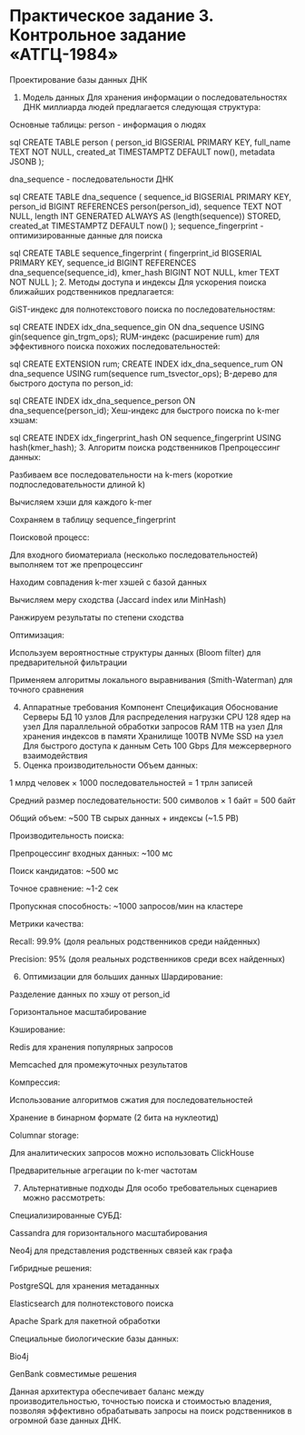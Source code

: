 # Практическое задание 3. Контрольное задание «АТГЦ-1984»
Проектирование базы данных ДНК

1. Модель данных
Для хранения информации о последовательностях ДНК миллиарда людей предлагается следующая структура:

Основные таблицы:
person - информация о людях
 
sql
CREATE TABLE person (
  person_id BIGSERIAL PRIMARY KEY,
  full_name TEXT NOT NULL,
  created_at TIMESTAMPTZ DEFAULT now(),
  metadata JSONB
);

dna_sequence - последовательности ДНК


sql
CREATE TABLE dna_sequence (
  sequence_id BIGSERIAL PRIMARY KEY,
  person_id BIGINT REFERENCES person(person_id),
  sequence TEXT NOT NULL,
  length INT GENERATED ALWAYS AS (length(sequence)) STORED,
  created_at TIMESTAMPTZ DEFAULT now()
);
sequence_fingerprint - оптимизированные данные для поиска

sql
CREATE TABLE sequence_fingerprint (
  fingerprint_id BIGSERIAL PRIMARY KEY,
  sequence_id BIGINT REFERENCES dna_sequence(sequence_id),
  kmer_hash BIGINT NOT NULL,
  kmer TEXT NOT NULL
);
2. Методы доступа и индексы
Для ускорения поиска ближайших родственников предлагается:

GiST-индекс для полнотекстового поиска по последовательностям:

sql
CREATE INDEX idx_dna_sequence_gin ON dna_sequence USING gin(sequence gin_trgm_ops);
RUM-индекс (расширение rum) для эффективного поиска похожих последовательностей:

sql
CREATE EXTENSION rum;
CREATE INDEX idx_dna_sequence_rum ON dna_sequence USING rum(sequence rum_tsvector_ops);
B-дерево для быстрого доступа по person_id:

sql
CREATE INDEX idx_dna_sequence_person ON dna_sequence(person_id);
Хеш-индекс для быстрого поиска по k-mer хэшам:

sql
CREATE INDEX idx_fingerprint_hash ON sequence_fingerprint USING hash(kmer_hash);
3. Алгоритм поиска родственников
Препроцессинг данных:

Разбиваем все последовательности на k-mers (короткие подпоследовательности длиной k)

Вычисляем хэши для каждого k-mer

Сохраняем в таблицу sequence_fingerprint

Поисковой процесс:

Для входного биоматериала (несколько последовательностей) выполняем тот же препроцессинг

Находим совпадения k-mer хэшей с базой данных

Вычисляем меру сходства (Jaccard index или MinHash)

Ранжируем результаты по степени сходства

Оптимизация:

Используем вероятностные структуры данных (Bloom filter) для предварительной фильтрации

Применяем алгоритмы локального выравнивания (Smith-Waterman) для точного сравнения

4. Аппаратные требования
Компонент	Спецификация	Обоснование
Серверы БД	10 узлов	Для распределения нагрузки
CPU	128 ядер на узел	Для параллельной обработки запросов
RAM	1TB на узел	Для хранения индексов в памяти
Хранилище	100TB NVMe SSD на узел	Для быстрого доступа к данным
Сеть	100 Gbps	Для межсерверного взаимодействия
5. Оценка производительности
Объем данных:

1 млрд человек × 1000 последовательностей = 1 трлн записей

Средний размер последовательности: 500 символов × 1 байт = 500 байт

Общий объем: ~500 TB сырых данных + индексы (~1.5 PB)

Производительность поиска:

Препроцессинг входных данных: ~100 мс

Поиск кандидатов: ~500 мс

Точное сравнение: ~1-2 сек

Пропускная способность: ~1000 запросов/мин на кластере

Метрики качества:

Recall: 99.9% (доля реальных родственников среди найденных)

Precision: 95% (доля реальных родственников среди всех найденных)

6. Оптимизации для больших данных
Шардирование:

Разделение данных по хэшу от person_id

Горизонтальное масштабирование

Кэширование:

Redis для хранения популярных запросов

Memcached для промежуточных результатов

Компрессия:

Использование алгоритмов сжатия для последовательностей

Хранение в бинарном формате (2 бита на нуклеотид)

Columnar storage:

Для аналитических запросов можно использовать ClickHouse

Предварительные агрегации по k-mer частотам

7. Альтернативные подходы
Для особо требовательных сценариев можно рассмотреть:

Специализированные СУБД:

Cassandra для горизонтального масштабирования

Neo4j для представления родственных связей как графа

Гибридные решения:

PostgreSQL для хранения метаданных

Elasticsearch для полнотекстового поиска

Apache Spark для пакетной обработки

Специальные биологические базы данных:

Bio4j

GenBank совместимые решения

Данная архитектура обеспечивает баланс между производительностью, точностью поиска и стоимостью владения, позволяя эффективно обрабатывать запросы на поиск родственников в огромной базе данных ДНК.

